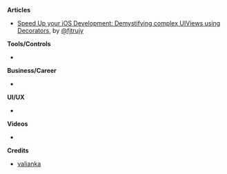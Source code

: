 
**Articles**

* [Speed Up your iOS Development: Demystifying complex UIViews using Decorators](https://medium.com/flawless-app-stories/speed-up-your-ios-development-demystifying-complex-uiviews-using-decorators-866d36279166), by [@fjtrujy](https://twitter.com/fjtrujy)

**Tools/Controls**

* 

**Business/Career**

* 

**UI/UX**

* 

**Videos**

*

**Credits**

* [valianka](https://github.com/valianka)

